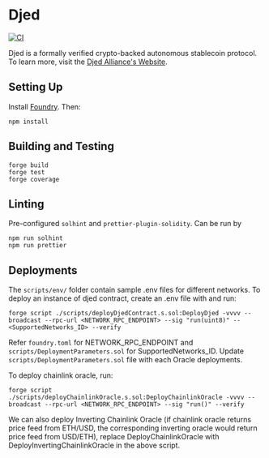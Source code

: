 # Djed

[![CI](https://github.com/DjedAlliance/Djed-Solidity/actions/workflows/CI.yml/badge.svg)](https://github.com/DjedAlliance/Djed-Solidity/actions/workflows/CI.yml)

Djed is a formally verified crypto-backed autonomous stablecoin protocol. To learn more, visit the [Djed Alliance's Website](http://www.djed.one).

## Setting Up

Install [Foundry](https://github.com/foundry-rs/foundry/blob/master/README.md). Then:

```
npm install
```

## Building and Testing

```
forge build
forge test
forge coverage
```

## Linting

Pre-configured `solhint` and `prettier-plugin-solidity`. Can be run by

```
npm run solhint
npm run prettier
```

## Deployments

The `scripts/env/` folder contain sample .env files for different networks. To deploy an instance of djed contract, create an .env file with and run:

 ```shell
forge script ./scripts/deployDjedContract.s.sol:DeployDjed -vvvv --broadcast --rpc-url <NETWORK_RPC_ENDPOINT> --sig "run(uint8)" -- <SupportedNetworks_ID> --verify
```

Refer `foundry.toml` for NETWORK_RPC_ENDPOINT and `scripts/DeploymentParameters.sol` for SupportedNetworks_ID. Update `scripts/DeploymentParameters.sol` file with each Oracle deployments.

To deploy chainlink oracle, run: 

 ```shell
forge script ./scripts/deployChainlinkOracle.s.sol:DeployChainlinkOracle -vvvv --broadcast --rpc-url <NETWORK_RPC_ENDPOINT> --sig "run()" --verify
```

We can also deploy Inverting Chainlink Oracle (if chainlink oracle returns price feed from ETH/USD, the corresponding inverting oracle would return price feed from USD/ETH), replace DeployChainlinkOracle with DeployInvertingChainlinkOracle in the above script. 